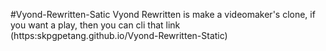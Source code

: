 #Vyond-Rewritten-Satic
Vyond Rewritten is make a videomaker's clone, if you want a play, then you can cli that link (https:skpgpetang.github.io/Vyond-Rewritten-Static)
